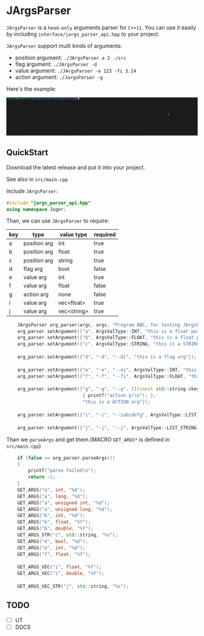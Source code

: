 # JArgsParser

`JArgsParser` is a `head-only` arguments parser for `C++11`. You can use it easily by including `interface/jargs_parser_api.hpp` to your project.

`JArgsParser` support multi kinds of arguments:

- position argument: `./JArgsParser a 2 ./src`
- flag argument: `./JArgsParser -d`
- value argument: `./JArgsParser -e 123 -fi 3.14`
- action argument: `./JargsParser -g`

Here's the example:

![example](assets/show.gif)

## QuickStart

Download the latest release and put it into your project.

See also in `src/main.cpp`

Include `JArgsParser`:

```c++
#include "jargs_parser_api.hpp"
using namespace Joger;
```

Than, we can use `JArgsParser` to require:

| key | type         | value type    | required |
| --- | ------------ | ------------- | -------- |
| a   | position arg | int           | true     |
| b   | position arg | float         | true     |
| c   | position arg | string        | true     |
| d   | flag arg     | bool          | false    |
| e   | value arg    | int           | true     |
| f   | value arg    | float         | false    |
| g   | action arg   | none          | false    |
| i   | value arg    | vec\<float\>  | true     |
| j   | value arg    | vec\<string\> | true     |

```c++
    JArgsParser arg_parser(argc, argv, "Program ABC, for testing JArgsParser", "Here's the place for copyright", "V1.0.0");
    arg_parser.setArgument({"a", ArgsValType::INT, "this is a float position arg"});
    arg_parser.setArgument({"b", ArgsValType::FLOAT, "this is a float position arg"});
    arg_parser.setArgument({"c", ArgsValType::STRING, "this is a STRING position arg"});

    arg_parser.setArgument({"d", "-d", "--di", "this is a flag arg"});

    arg_parser.setArgument({"e", "-e", "--ei", ArgsValType::INT, "this is a value arg"});
    arg_parser.setArgument({"f", "-f", "--fi", ArgsValType::FLOAT, "this is a value arg", false});

    arg_parser.setArgument({"g", "-g", "--g", [](const std::string &key)
                            { printf("action g!\n"); },
                            "this is a ACTION arg"});

    arg_parser.setArgument({"i", "-i", "--iabcdefg", ArgsValType::LIST_FLOAT, "this is a LIST_FLOAT value arg"});

    arg_parser.setArgument({"j", "-j", "--j", ArgsValType::LIST_STRING, "this is a LIST_STRING value arg"});
```

Than we `parseArgs` and get them.(MACRO `GET_ARGS*` is defined in `src/main.cpp`)

```c++
    if (false == arg_parser.parseArgs())
    {
        printf("parse failed\n");
        return -1;
    }
    GET_ARGS("a", int, "%d");
    GET_ARGS("a", long, "%d");
    GET_ARGS("a", unsigned int, "%d");
    GET_ARGS("a", unsigned long, "%d");
    GET_ARGS("b", int, "%d");
    GET_ARGS("b", float, "%f");
    GET_ARGS("b", double, "%f");
    GET_ARGS_STR("c", std::string, "%s");
    GET_ARGS("d", bool, "%d");
    GET_ARGS("e", int, "%d");
    GET_ARGS("f", float, "%f");

    GET_ARGS_VEC("i", float, "%f");
    GET_ARGS_VEC("i", double, "%f");

    GET_ARGS_VEC_STR("j", std::string, "%s");
```

## TODO

- [ ] UT
- [ ] DOCS
